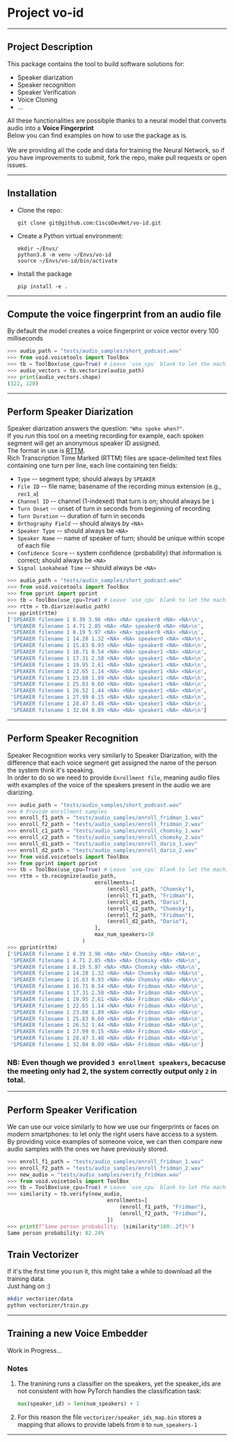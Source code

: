 # Project vo-id
-----

## Project Description
This package contains the tool to build software solutions for:
* Speaker diarization
* Speaker recognition
* Speaker Verification 
* Voice Cloning
* ...

All these functionalities are possibple thanks to a neural model that converts audio into a **Voice Fingerprint** <br>
Below you can find examples on how to use the package as is. <br><br>
We are providing all the code and data for training the Neural Network, so if you have improvements to submit, fork the repo, make pull requests or open issues.

------

## Installation 

* Clone the repo:
    ```
    git clone git@github.com:CiscoDevNet/vo-id.git
    ```
* Create a Python virtual environment:
    ```
    mkdir ~/Envs/
    python3.8 -m venv ~/Envs/vo-id
    source ~/Envs/vo-id/bin/activate
    ```
* Install the package
    ```
    pip install -e .
    ```

------------

## Compute the voice fingerprint from an audio file
By default the model creates a voice fingerprint or voice vector every 100 milliseconds
```python
>>> audio_path = "tests/audio_samples/short_podcast.wav"
>>> from void.voicetools import ToolBox
>>> tb = ToolBox(use_cpu=True) # Leave `use_cpu` blank to let the machine use the GPU if available  
>>> audio_vectors = tb.vectorize(audio_path)
>>> print(audio_vectors.shape)
(322, 128)
```

------

## Perform Speaker Diarization
Speaker diarization answers the question: ``"Who spoke when?"``. <br>
If you run this tool on a meeting recording for example, each spoken segment will get an anonymous speaker ID assigned. <br>
The format in use is [RTTM](https://github.com/nryant/dscore#rttm). <br>
Rich Transcription Time Marked (RTTM) files are space-delimited text files containing one turn per line, each line containing ten fields:

- ``Type``  --  segment type; should always by ``SPEAKER``
- ``File ID``  --  file name; basename of the recording minus extension (e.g.,
  ``rec1_a``)
- ``Channel ID``  --  channel (1-indexed) that turn is on; should always be
  ``1``
- ``Turn Onset``  --  onset of turn in seconds from beginning of recording
- ``Turn Duration``  -- duration of turn in seconds
- ``Orthography Field`` --  should always by ``<NA>``
- ``Speaker Type``  --  should always be ``<NA>``
- ``Speaker Name``  --  name of speaker of turn; should be unique within scope
  of each file
- ``Confidence Score``  --  system confidence (probability) that information
  is correct; should always be ``<NA>``
- ``Signal Lookahead Time``  --  should always be ``<NA>``

```python
>>> audio_path = "tests/audio_samples/short_podcast.wav"
>>> from void.voicetools import ToolBox
>>> from pprint import pprint
>>> tb = ToolBox(use_cpu=True) # Leave `use_cpu` blank to let the machine use the GPU if available  
>>> rttm = tb.diarize(audio_path)
>>> pprint(rttm)
['SPEAKER filename 1 0.39 3.96 <NA> <NA> speaker0 <NA> <NA>\n',
 'SPEAKER filename 1 4.71 2.85 <NA> <NA> speaker0 <NA> <NA>\n',
 'SPEAKER filename 1 8.19 5.97 <NA> <NA> speaker0 <NA> <NA>\n',
 'SPEAKER filename 1 14.28 1.32 <NA> <NA> speaker0 <NA> <NA>\n',
 'SPEAKER filename 1 15.63 0.93 <NA> <NA> speaker0 <NA> <NA>\n',
 'SPEAKER filename 1 16.71 0.54 <NA> <NA> speaker1 <NA> <NA>\n',
 'SPEAKER filename 1 17.31 2.58 <NA> <NA> speaker1 <NA> <NA>\n',
 'SPEAKER filename 1 19.95 2.61 <NA> <NA> speaker1 <NA> <NA>\n',
 'SPEAKER filename 1 22.65 1.14 <NA> <NA> speaker1 <NA> <NA>\n',
 'SPEAKER filename 1 23.88 1.89 <NA> <NA> speaker1 <NA> <NA>\n',
 'SPEAKER filename 1 25.83 0.60 <NA> <NA> speaker1 <NA> <NA>\n',
 'SPEAKER filename 1 26.52 1.44 <NA> <NA> speaker1 <NA> <NA>\n',
 'SPEAKER filename 1 27.99 0.15 <NA> <NA> speaker1 <NA> <NA>\n',
 'SPEAKER filename 1 28.47 3.48 <NA> <NA> speaker1 <NA> <NA>\n',
 'SPEAKER filename 1 32.04 0.09 <NA> <NA> speaker1 <NA> <NA>\n']
```

-----

## Perform Speaker Recognition
Speaker Recognition works very similarly to Speaker Diarization, with the difference that each voice segment get assigned the name of the person the system think it's speaking. <br>
In order to do so we need to provide ``Enrollment file``, meaning audio files with examples of the voice of the speakers present in the audio we are diarizing.

```python
>>> audio_path = "tests/audio_samples/short_podcast.wav"
>>> # Provide enrollment samples
>>> enroll_f1_path = "tests/audio_samples/enroll_fridman_1.wav"
>>> enroll_f2_path = "tests/audio_samples/enroll_fridman_2.wav"
>>> enroll_c1_path = "tests/audio_samples/enroll_chomsky_1.wav"
>>> enroll_c2_path = "tests/audio_samples/enroll_chomsky_2.wav"
>>> enroll_d1_path = "tests/audio_samples/enroll_dario_1.wav"
>>> enroll_d2_path = "tests/audio_samples/enroll_dario_2.wav"
>>> from void.voicetools import ToolBox
>>> from pprint import pprint
>>> tb = ToolBox(use_cpu=True) # Leave `use_cpu` blank to let the machine use the GPU if available  
>>> rttm = tb.recognize(audio_path, 
                            enrollments=[
                                (enroll_c1_path, "Chomsky"), 
                                (enroll_f1_path, "Fridman"), 
                                (enroll_d1_path, "Dario"), 
                                (enroll_c2_path, "Chomsky"), 
                                (enroll_f2_path, "Fridman"), 
                                (enroll_d2_path, "Dario"),
                            ],
                            max_num_speakers=10
                        )
>>> pprint(rttm)
['SPEAKER filename 1 0.39 3.96 <NA> <NA> Chomsky <NA> <NA>\n',
 'SPEAKER filename 1 4.71 2.85 <NA> <NA> Chomsky <NA> <NA>\n',
 'SPEAKER filename 1 8.19 5.97 <NA> <NA> Chomsky <NA> <NA>\n',
 'SPEAKER filename 1 14.28 1.32 <NA> <NA> Chomsky <NA> <NA>\n',
 'SPEAKER filename 1 15.63 0.93 <NA> <NA> Chomsky <NA> <NA>\n',
 'SPEAKER filename 1 16.71 0.54 <NA> <NA> Fridman <NA> <NA>\n',
 'SPEAKER filename 1 17.31 2.58 <NA> <NA> Fridman <NA> <NA>\n',
 'SPEAKER filename 1 19.95 2.61 <NA> <NA> Fridman <NA> <NA>\n',
 'SPEAKER filename 1 22.65 1.14 <NA> <NA> Fridman <NA> <NA>\n',
 'SPEAKER filename 1 23.88 1.89 <NA> <NA> Fridman <NA> <NA>\n',
 'SPEAKER filename 1 25.83 0.60 <NA> <NA> Fridman <NA> <NA>\n',
 'SPEAKER filename 1 26.52 1.44 <NA> <NA> Fridman <NA> <NA>\n',
 'SPEAKER filename 1 27.99 0.15 <NA> <NA> Fridman <NA> <NA>\n',
 'SPEAKER filename 1 28.47 3.48 <NA> <NA> Fridman <NA> <NA>\n',
 'SPEAKER filename 1 32.04 0.09 <NA> <NA> Fridman <NA> <NA>\n']
```

### NB: Even though we provided `3 enrollment speakers`, becacuse the meeting only had 2, the system correctly output only `2` in total.
---

## Perform Speaker Verification
We can use our voice similarly to how we use our fingerprints or faces on modern smartphones: to let only the right users have access to a system. <br>
By providing voice examples of someone voice, we can then compare new audio samples with the ones we have previously stored.

```python
>>> enroll_f1_path = "tests/audio_samples/enroll_fridman_1.wav"
>>> enroll_f2_path = "tests/audio_samples/enroll_fridman_2.wav"
>>> new_audio = "tests/audio_samples/verify_fridman.wav"
>>> from void.voicetools import ToolBox
>>> tb = ToolBox(use_cpu=True) # Leave `use_cpu` blank to let the machine use the GPU if available  
>>> similarity = tb.verify(new_audio, 
                                enrollments=[
                                    (enroll_f1_path, "Fridman"),
                                    (enroll_f2_path, "Fridman"),
                                ])
>>> print(f"Same person probability: {similarity*100:.2f}%")
Same person probability: 82.24%
```

## Train Vectorizer
If it's the first time you run it, this might take a while to download all the training data.<br>
Just hang on :) 
```bash
mkdir vectorizer/data
python vectorizer/train.py
```

--- 

## Training a new Voice Embedder

Work in Progress...

### Notes
1. The tranining runs a classifier on the speakers, yet the speaker_ids are not consistent with how PyTorch handles the classification task:
    ```python
    max(speaker_id) > len(num_speakers) + 1
    ```
2. For this reason the file `vectorizer/speaker_ids_map.bin` stores a mapping that allows to provide labels from `0` to `num_speakers-1`
-----